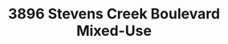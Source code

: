 ---
title: 3896 Stevens Creek Boulevard Mixed-Use
address: 3896 Stevens Creek Blvd, San Jose, CA 95117
developer: Holland Development
municipality: San Jose
units: 524
phase: Under Review
permits:
    PRE24-315:
        status: Complete
        initial_date: 2024-10-25
        final_date: 2024-12-13
        apn: [30325060]
        address: 3896 Stevens Creek Blvd, San Jose, CA 95117
        description: Enhanced Preliminary Review for a mixed-use project with 13,000 sf of commercial and 524 multifamily residential units, including Density Bonus.
        names: Douglas Oliver w/ TCA Architects; Holland Development LLC.
geometry: [37.32254752732369, -121.9692968420486]
published: True
---